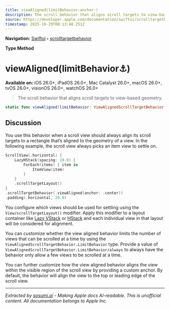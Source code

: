 ```yaml
---
title: viewAligned(limitBehavior:anchor:)
description: The scroll behavior that aligns scroll targets to view-based geometry.
source: https://developer.apple.com/documentation/swiftui/scrolltargetbehavior/viewaligned(limitbehavior:anchor:)
timestamp: 2025-10-29T00:13:48.251Z
---
```


**Navigation:** [Swiftui](/documentation/swiftui) › [scrolltargetbehavior](/documentation/swiftui/scrolltargetbehavior)

**Type Method**

# viewAligned(limitBehavior:anchor:)

**Available on:** iOS 26.0+, iPadOS 26.0+, Mac Catalyst 26.0+, macOS 26.0+, tvOS 26.0+, visionOS 26.0+, watchOS 26.0+

> The scroll behavior that aligns scroll targets to view-based geometry.

```swift
static func viewAligned(limitBehavior: ViewAlignedScrollTargetBehavior.LimitBehavior, anchor: UnitPoint?) -> Self
```

## Discussion

You use this behavior when a scroll view should always align its scroll targets to a rectangle that’s aligned to the geometry of a view. In the following example, the scroll view always picks an item view to settle on.

```swift
ScrollView(.horizontal) {
    LazyHStack(spacing: 10.0) {
        ForEach(items) { item in
            ItemView(item)
        }
    }
    .scrollTargetLayout()
}
.scrollTargetBehavior(.viewAligned(anchor: .center))
.padding(.horizontal, 20.0)
```

You configure which views should be used for settling using the `View/scrollTargetLayout()` modifier. Apply this modifier to a layout container like [Lazy VStack](/documentation/swiftui/lazyvstack) or [HStack](/documentation/swiftui/hstack) and each individual view in that layout will be considered for alignment.

You can customize whether the view aligned behavior limits the number of views that can be scrolled at a time by using the `ViewAlignedScrollTargetBehavior.LimitBehavior` type. Provide a value of `ViewAlignedScrollTargetBehavior.LimitBehavior/always` to always have the behavior only allow a few views to be scrolled at a time.

You can further customize how the view aligned behavior aligns the view within the visible region of the scroll view by providing a custom anchor. By default, the behavior will align the view to the top or leading edge of the scroll view.

---

*Extracted by [sosumi.ai](https://sosumi.ai) - Making Apple docs AI-readable.*
*This is unofficial content. All documentation belongs to Apple Inc.*
